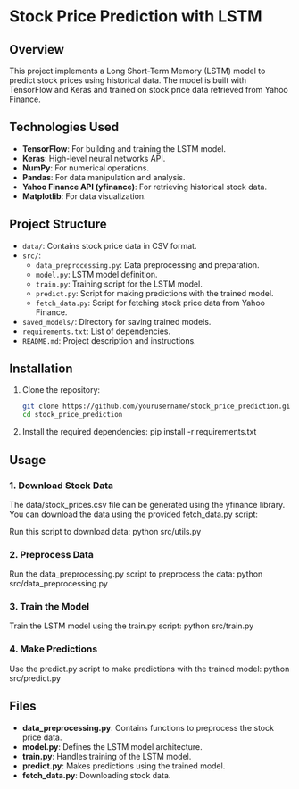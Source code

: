 # Stock Price Prediction with LSTM

## Overview

This project implements a Long Short-Term Memory (LSTM) model to predict stock prices using historical data. The model is built with TensorFlow and Keras and trained on stock price data retrieved from Yahoo Finance.

## Technologies Used

- **TensorFlow**: For building and training the LSTM model.
- **Keras**: High-level neural networks API.
- **NumPy**: For numerical operations.
- **Pandas**: For data manipulation and analysis.
- **Yahoo Finance API (yfinance)**: For retrieving historical stock data.
- **Matplotlib**: For data visualization.

## Project Structure

- `data/`: Contains stock price data in CSV format.
- `src/`:
  - `data_preprocessing.py`: Data preprocessing and preparation.
  - `model.py`: LSTM model definition.
  - `train.py`: Training script for the LSTM model.
  - `predict.py`: Script for making predictions with the trained model.
  - `fetch_data.py`: Script for fetching stock price data from Yahoo Finance.
- `saved_models/`: Directory for saving trained models.
- `requirements.txt`: List of dependencies.
- `README.md`: Project description and instructions.

## Installation

1. Clone the repository:
   ```bash
   git clone https://github.com/yourusername/stock_price_prediction.git
   cd stock_price_prediction
2. Install the required dependencies:
   pip install -r requirements.txt

## Usage

### 1. Download Stock Data
The data/stock_prices.csv file can be generated using the yfinance library. You can download the data using the provided fetch_data.py script:

Run this script to download data:
   python src/utils.py

### 2. Preprocess Data
Run the data_preprocessing.py script to preprocess the data:
   python src/data_preprocessing.py

### 3. Train the Model
Train the LSTM model using the train.py script:
   python src/train.py

### 4. Make Predictions
Use the predict.py script to make predictions with the trained model:
   python src/predict.py

## Files
- **data_preprocessing.py**: Contains functions to preprocess the stock price data.
- **model.py**: Defines the LSTM model architecture.
- **train.py**: Handles training of the LSTM model.
- **predict.py**: Makes predictions using the trained model.
- **fetch_data.py**: Downloading stock data.
